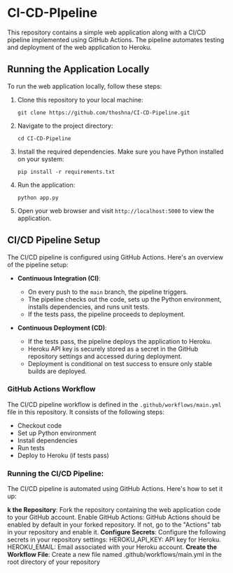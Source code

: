 # CI-CD-PIpeline
 
This repository contains a simple web application along with a CI/CD pipeline implemented using GitHub Actions. The pipeline automates testing and deployment of the web application to Heroku.

## Running the Application Locally

To run the web application locally, follow these steps:

1. Clone this repository to your local machine:

    ```
    git clone https://github.com/thoshna/CI-CD-Pipeline.git
    ```

2. Navigate to the project directory:

    ```
    cd CI-CD-Pipeline
    ```

3. Install the required dependencies. Make sure you have Python installed on your system:

    ```
    pip install -r requirements.txt
    ```

4. Run the application:

    ```
    python app.py
    ```

5. Open your web browser and visit `http://localhost:5000` to view the application.

## CI/CD Pipeline Setup

The CI/CD pipeline is configured using GitHub Actions. Here's an overview of the pipeline setup:

- **Continuous Integration (CI)**:
  - On every push to the `main` branch, the pipeline triggers.
  - The pipeline checks out the code, sets up the Python environment, installs dependencies, and runs unit tests.
  - If the tests pass, the pipeline proceeds to deployment.

- **Continuous Deployment (CD)**:
  - If the tests pass, the pipeline deploys the application to Heroku.
  - Heroku API key is securely stored as a secret in the GitHub repository settings and accessed during deployment.
  - Deployment is conditional on test success to ensure only stable builds are deployed.

### GitHub Actions Workflow

The CI/CD pipeline workflow is defined in the `.github/workflows/main.yml` file in this repository. It consists of the following steps:

- Checkout code
- Set up Python environment
- Install dependencies
- Run tests
- Deploy to Heroku (if tests pass)

### Running the CI/CD Pipeline:

The CI/CD pipeline is automated using GitHub Actions. Here's how to set it up:

**k the Repository**:
Fork the repository containing the web application code to your GitHub account.
Enable GitHub Actions:
GitHub Actions should be enabled by default in your forked repository. If not, go to the "Actions" tab in your repository and enable it.
**Configure Secrets**:
Configure the following secrets in your repository settings:
HEROKU_API_KEY: API key for Heroku.
HEROKU_EMAIL: Email associated with your Heroku account.
**Create the Workflow File**:
Create a new file named .github/workflows/main.yml in the root directory of your repository 
